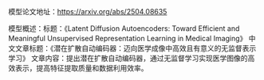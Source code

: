 模型论文地址：https://arxiv.org/abs/2504.08635

模型概述：标题：《Latent Diffusion Autoencoders: Toward Efficient and Meaningful Unsupervised Representation Learning in Medical Imaging》
中文文章标题：《潜在扩散自动编码器：迈向医学成像中高效且有意义的无监督表示学习》
文章内容：提出潜在扩散自动编码器，通过无监督学习实现医学图像的高效表示，提高特征提取质量和数据利用效率。
